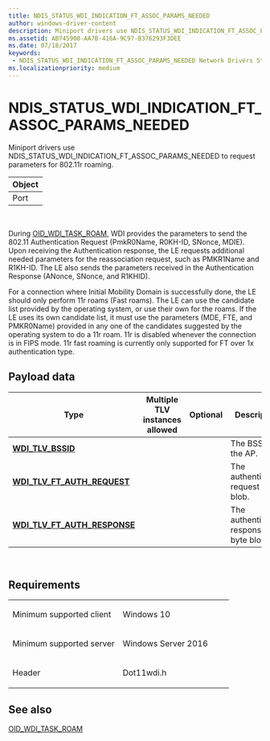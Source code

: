 ```yaml
---
title: NDIS_STATUS_WDI_INDICATION_FT_ASSOC_PARAMS_NEEDED
author: windows-driver-content
description: Miniport drivers use NDIS_STATUS_WDI_INDICATION_FT_ASSOC_PARAMS_NEEDED to request parameters for 802.11r roaming.ObjectPort .
ms.assetid: AB745908-AA7B-416A-9C97-B376293F3DEE
ms.date: 07/18/2017 
keywords:
 - NDIS_STATUS_WDI_INDICATION_FT_ASSOC_PARAMS_NEEDED Network Drivers Starting with Windows Vista
ms.localizationpriority: medium
---
```


# NDIS\_STATUS\_WDI\_INDICATION\_FT\_ASSOC\_PARAMS\_NEEDED


Miniport drivers use NDIS\_STATUS\_WDI\_INDICATION\_FT\_ASSOC\_PARAMS\_NEEDED to request parameters for 802.11r roaming.

| Object |
|--------|
| Port   |

 

During [OID\_WDI\_TASK\_ROAM](oid-wdi-task-roam.md), WDI provides the parameters to send the 802.11 Authentication Request (PmkR0Name, R0KH-ID, SNonce, MDIE). Upon receiving the Authentication response, the LE requests additional needed parameters for the reassociation request, such as PMKR1Name and R1KH-ID. The LE also sends the parameters received in the Authentication Response (ANonce, SNonce, and R1KHID).

For a connection where Initial Mobility Domain is successfully done, the LE should only perform 11r roams (Fast roams). The LE can use the candidate list provided by the operating system, or use their own for the roams. If the LE uses its own candidate list, it must use the parameters (MDE, FTE, and PMKR0Name) provided in any one of the candidates suggested by the operating system to do a 11r roam. 11r is disabled whenever the connection is in FIPS mode. 11r fast roaming is currently only supported for FT over 1x authentication type.

## Payload data


| Type                                                                  | Multiple TLV instances allowed | Optional | Description                            |
|-----------------------------------------------------------------------|--------------------------------|----------|----------------------------------------|
| [**WDI\_TLV\_BSSID**](https://msdn.microsoft.com/library/windows/hardware/dn926153)                         |                                |          | The BSSID of the AP.                   |
| [**WDI\_TLV\_FT\_AUTH\_REQUEST**](https://msdn.microsoft.com/library/windows/hardware/mt269116)   |                                |          | The authentication request byte blob.  |
| [**WDI\_TLV\_FT\_AUTH\_RESPONSE**](https://msdn.microsoft.com/library/windows/hardware/mt269117) |                                |          | The authentication response byte blob. |

 

Requirements
------------

<table>
<colgroup>
<col width="50%" />
<col width="50%" />
</colgroup>
<tbody>
<tr class="odd">
<td><p>Minimum supported client</p></td>
<td><p>Windows 10</p></td>
</tr>
<tr class="even">
<td><p>Minimum supported server</p></td>
<td><p>Windows Server 2016</p></td>
</tr>
<tr class="odd">
<td><p>Header</p></td>
<td>Dot11wdi.h</td>
</tr>
</tbody>
</table>

## See also


[OID\_WDI\_TASK\_ROAM](oid-wdi-task-roam.md)

 

 




